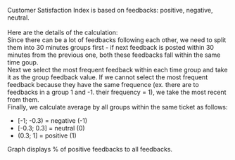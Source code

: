 Customer Satisfaction Index is based on feedbacks: positive, negative, neutral.<br><br>
Here are the details of the calculation:<br>
Since there can be a lot of feedbacks following each other, we need to split them into 30 minutes groups first - if next feedback is posted within 30 minutes from the previous one, both these feedbacks fall within the same time goup.<br>
Next we select the most frequent feedback within each time group and take it as the group feedback value. If we cannot select the most frequent feedback because they have the same frequence (ex. there are to feedbacks in a group 1 and -1. their frequency = 1), we take the most recent from them.<br>
Finally, we calculate average by all groups within the same ticket as follows:<br>
- [-1; -0.3) = negative (-1)
- [-0.3; 0.3] = neutral (0)
- (0.3; 1] = positive (1)

Graph displays % of positive feedbacks to all feedbacks.
